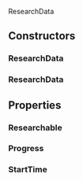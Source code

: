 <p class="title">ResearchData</p>

## Constructors


### ResearchData

<div><Declaration modifier="public" content=" <span>&lt;span class=&quot;method&quot;&gt;ResearchData&lt;/span&gt;(&lt;span class=&quot;param&quot;&gt;&lt;a href=&quot;#/api/IndustrialValley.Data/ResearchableData&quot; title=&quot;ResearchableData&quot; class=&quot;inherit-link&quot;&gt;ResearchableData&lt;/a&gt;&lt;/span&gt; researchable)</span>"></Declaration></div>

### ResearchData

<div><Declaration modifier="public" content=" <span>&lt;span class=&quot;method&quot;&gt;ResearchData&lt;/span&gt;(&lt;span class=&quot;param&quot;&gt;&lt;a href=&quot;#/api/IndustrialValley.Data/ResearchableData&quot; title=&quot;ResearchableData&quot; class=&quot;inherit-link&quot;&gt;ResearchableData&lt;/a&gt;&lt;/span&gt; researchable, &lt;span class=&quot;param&quot;&gt;float&lt;/span&gt; progress)</span>"></Declaration></div>

## Properties


### Researchable
<div><Declaration modifier="public &lt;a href=&quot;#/api/IndustrialValley.Data/ResearchableData&quot; title=&quot;ResearchableData&quot; class=&quot;inherit-link&quot;&gt;ResearchableData&lt;/a&gt;" content=" <span>&lt;span class=&quot;property&quot;&gt;Researchable&lt;/span&gt; { &lt;span class=&quot;method&quot;&gt;get&lt;/span&gt;; &lt;span class=&quot;method&quot;&gt;set&lt;/span&gt;; }</span>"></Declaration></div>

### Progress
<div><Declaration modifier="public float" content=" <span>&lt;span class=&quot;property&quot;&gt;Progress&lt;/span&gt; { &lt;span class=&quot;method&quot;&gt;get&lt;/span&gt;; }</span>"></Declaration></div>

### StartTime
<div><Declaration modifier="public float" content=" <span>&lt;span class=&quot;property&quot;&gt;StartTime&lt;/span&gt; { &lt;span class=&quot;method&quot;&gt;get&lt;/span&gt;; }</span>"></Declaration></div>
